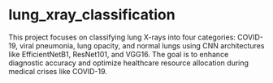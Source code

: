# lung_xray_classification
This project focuses on classifying lung X-rays into four categories: COVID-19, viral pneumonia, lung opacity, and normal lungs using CNN architectures like EfficientNetB1, ResNet101, and VGG16. The goal is to enhance diagnostic accuracy and optimize healthcare resource allocation during medical crises like COVID-19.
